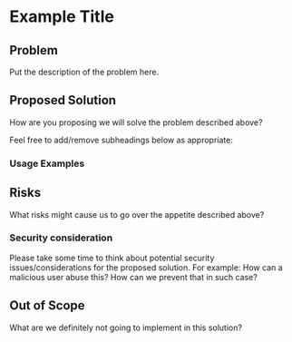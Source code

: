 # Example Title

## Problem

Put the description of the problem here.

## Proposed Solution

How are you proposing we will solve the problem described above?

Feel free to add/remove subheadings below as appropriate:

### Usage Examples

## Risks

What risks might cause us to go over the appetite described above?

### Security consideration

Please take some time to think about potential security issues/considerations for the proposed solution.
For example: How can a malicious user abuse this? How can we prevent that in such case?

## Out of Scope

What are we definitely not going to implement in this solution?
